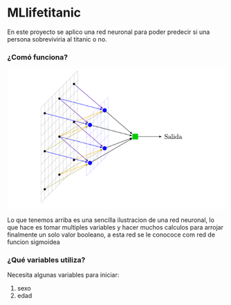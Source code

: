 # MLlifetitanic

En este proyecto se aplico una red neuronal para poder predecir si una persona sobreviviria al titanic o no.

### ¿Comó funciona?

![Red Neuronal](ilustrations/NN.png)

Lo que tenemos arriba es una sencilla ilustracion de una red neuronal, lo que hace es tomar multiples variables y hacer muchos calculos para arrojar finalmente un solo valor booleano, a esta red se le conococe com red de funcion sigmoidea

### ¿Qué variables utiliza?

Necesita algunas variables para iniciar:

1. sexo
2. edad
